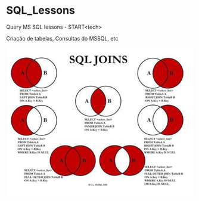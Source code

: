 # SQL_Lessons
Query MS SQL lessons - START&lt;tech>

Criação de tabelas, Consultas do MSSQL, etc

<img src="SQL-Joins.jpg" width = "600px" height= "400px">
